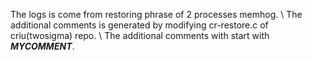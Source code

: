The logs is come from restoring phrase of 2 processes memhog. \\
The additional comments is generated by modifying cr-restore.c of criu(twosigma) repo. \\
The additional comments with start with ***MYCOMMENT***.
